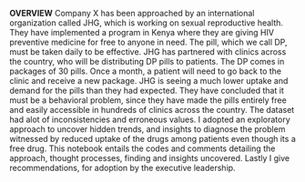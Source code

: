 **OVERVIEW**
Company X has been approached by an international organization called JHG, which is working on sexual reproductive health. They have implemented a program in Kenya where they are giving HIV preventive medicine for free to anyone in need. The pill, which we call DP, must be taken daily to be effective. JHG has partnered with clinics across the country, who will be distributing DP pills to patients. The DP comes in packages of 30 pills. Once a month, a patient will need to go back to the clinic and receive a new package. JHG is seeing a much lower uptake and demand for the pills than they had expected. They have concluded that it must be a behavioral problem, since they have made the pills entirely free and easily accessible in hundreds of clinics across the country.
The dataset had alot of inconsistencies and erroneous values.
I adopted an exploratory approach to uncover hidden trends, and insights to diagnose the problem witnessed by reduced uptake of the drugs among patients even though its a free drug. 
This notebook entails the codes and comments detailing the approach, thought processes, finding and insights uncovered. Lastly I give recommendations, for adoption by the executive leadership.
